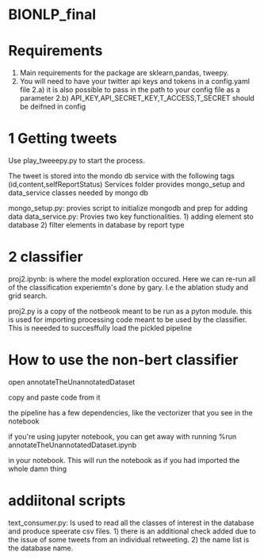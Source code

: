 # BIONLP_final


# Requirements 
1) Main requirements for the package are  sklearn,pandas, tweepy.
2) You will need to have your twitter api keys and tokens in a config.yaml file 
  2.a) it is also possible to pass in the path to your config file as a parameter 
  2.b) API_KEY,API_SECRET_KEY,T_ACCESS,T_SECRET should be deifned in config
# 1 Getting tweets 

Use play_tweeepy.py to start the process. 

The tweet is stored into the mondo db service with the following tags (id,content,selfReportStatus) 
Services folder provides mongo_setup and data_service classes needed by mongo db 

mongo_setup.py: provies script to initialize mongodb and prep for adding data
data_service.py: Provies two key functionalities. 1) adding element sto database 2) filter elements in database by report type 

# 2 classifier 
proj2.ipynb: is where the model exploration occured. Here we can re-run all of the classification experiemtn's done by gary. I.e the ablation study and grid search. 

proj2.py is a copy of the notbeook meant to be run as a pyton module. this is used for importing processing code meant to be used by the classifier. This is neeeded to succesffully load the pickled pipeline 


# How to use the non-bert classifier
open annotateTheUnannotatedDataset

copy and paste code from it

the pipeline has a few dependencies, like the vectorizer that you see in the notebook

if you're using jupyter notebook, you can get away with running
%run annotateTheUnannotatedDataset.ipynb

in your notebook. This will run the notebook as if you had imported the whole damn thing


# addiitonal scripts 
  text_consumer.py: Is used to read all the classes of interest in the database and produce speerate csv files. 
    1) there is an additional check added due to the issue of some tweets from an individual retweeting. 
    2) the name list is the database name.

